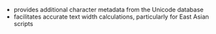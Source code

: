 - provides additional character metadata from the Unicode database
- facilitates accurate text width calculations, particularly for East Asian scripts
